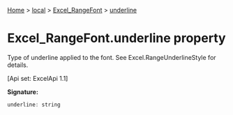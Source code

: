 [Home](./index) &gt; [local](local.md) &gt; [Excel\_RangeFont](local.excel_rangefont.md) &gt; [underline](local.excel_rangefont.underline.md)

# Excel\_RangeFont.underline property

Type of underline applied to the font. See Excel.RangeUnderlineStyle for details. 

 \[Api set: ExcelApi 1.1\]

**Signature:**
```javascript
underline: string
```
